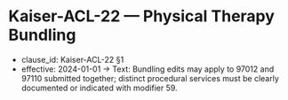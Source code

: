 # Kaiser-ACL-22 — Physical Therapy Bundling
- clause_id: Kaiser-ACL-22 §1
- effective: 2024-01-01 →
Text: Bundling edits may apply to 97012 and 97110 submitted together; distinct procedural services must be clearly documented or indicated with modifier 59.
